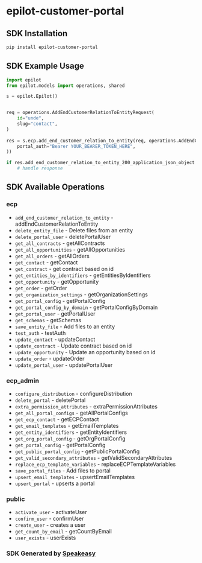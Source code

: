# epilot-customer-portal

<!-- Start SDK Installation -->
## SDK Installation

```bash
pip install epilot-customer-portal
```
<!-- End SDK Installation -->

## SDK Example Usage
<!-- Start SDK Example Usage -->
```python
import epilot
from epilot.models import operations, shared

s = epilot.Epilot()


req = operations.AddEndCustomerRelationToEntityRequest(
    id="unde",
    slug="contact",
)
    
res = s.ecp.add_end_customer_relation_to_entity(req, operations.AddEndCustomerRelationToEntitySecurity(
    portal_auth="Bearer YOUR_BEARER_TOKEN_HERE",
))

if res.add_end_customer_relation_to_entity_200_application_json_object is not None:
    # handle response
```
<!-- End SDK Example Usage -->

<!-- Start SDK Available Operations -->
## SDK Available Operations


### ecp

* `add_end_customer_relation_to_entity` - addEndCustomerRelationToEntity
* `delete_entity_file` - Delete files from an entity
* `delete_portal_user` - deletePortalUser
* `get_all_contracts` - getAllContracts
* `get_all_opportunities` - getAllOpportunities
* `get_all_orders` - getAllOrders
* `get_contact` - getContact
* `get_contract` - get contract based on id
* `get_entities_by_identifiers` - getEntitiesByIdentifiers
* `get_opportunity` - getOpportunity
* `get_order` - getOrder
* `get_organization_settings` - getOrganizationSettings
* `get_portal_config` - getPortalConfig
* `get_portal_config_by_domain` - getPortalConfigByDomain
* `get_portal_user` - getPortalUser
* `get_schemas` - getSchemas
* `save_entity_file` - Add files to an entity
* `test_auth` - testAuth
* `update_contact` - updateContact
* `update_contract` - Update contract based on id
* `update_opportunity` - Update an opportunity based on id
* `update_order` - updateOrder
* `update_portal_user` - updatePortalUser

### ecp_admin

* `configure_distribution` - configureDistribution
* `delete_portal` - deletePortal
* `extra_permission_attributes` - extraPermissionAttributes
* `get_all_portal_configs` - getAllPortalConfigs
* `get_ecp_contact` - getECPContact
* `get_email_templates` - getEmailTemplates
* `get_entity_identifiers` - getEntityIdentifiers
* `get_org_portal_config` - getOrgPortalConfig
* `get_portal_config` - getPortalConfig
* `get_public_portal_config` - getPublicPortalConfig
* `get_valid_secondary_attributes` - getValidSecondaryAttributes
* `replace_ecp_template_variables` - replaceECPTemplateVariables
* `save_portal_files` - Add files to portal
* `upsert_email_templates` - upsertEmailTemplates
* `upsert_portal` - upserts a portal

### public

* `activate_user` - activateUser
* `confirm_user` - confirmUser
* `create_user` - creates a user
* `get_count_by_email` - getCountByEmail
* `user_exists` - userExists
<!-- End SDK Available Operations -->

### SDK Generated by [Speakeasy](https://docs.speakeasyapi.dev/docs/using-speakeasy/client-sdks)
